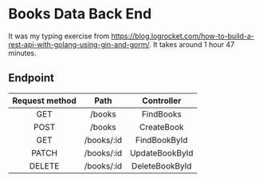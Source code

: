 # Books Data Back End
It was my typing exercise from https://blog.logrocket.com/how-to-build-a-rest-api-with-golang-using-gin-and-gorm/. It takes around 1 hour 47 minutes.
## Endpoint
|Request method|Path|Controller|
|:---:|:---:|:---:|
|GET|/books|FindBooks|
|POST|/books|CreateBook|
|GET|/books/:id|FindBookById|
|PATCH|/books/:id|UpdateBookById|
|DELETE|/books/:id|DeleteBookById|
